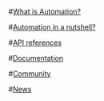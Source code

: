 #[What is Automation?](intro.md)

#[Automation in a nutshell?](intro.md)

#[API references](intro.md)

#[Documentation](intro.md)

#[Community](intro.md)

#[News](intro.md)





